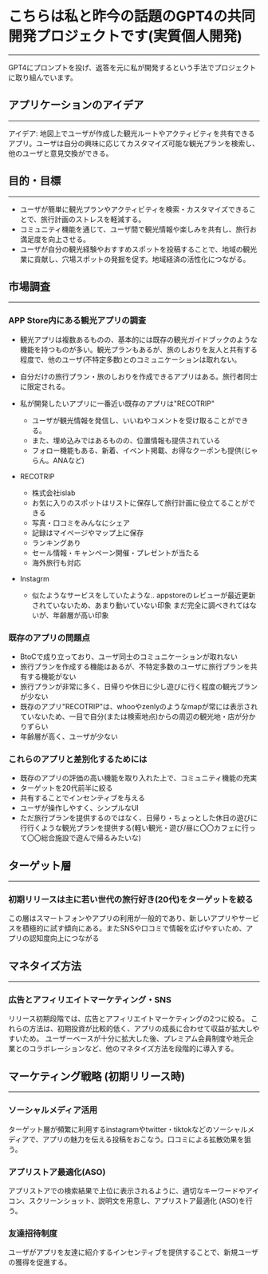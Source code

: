 # こちらは私と昨今の話題のGPT4の共同開発プロジェクトです(実質個人開発)

---
GPT4にプロンプトを投げ、返答を元に私が開発するという手法でプロジェクトに取り組んでいます。

## アプリケーションのアイデア

---
アイデア: 地図上でユーザが作成した観光ルートやアクティビティを共有できるアプリ。ユーザは自分の興味に応じてカスタマイズ可能な観光プランを検索し、他のユーザと意見交換ができる。

## 目的・目標

---

+ ユーザが簡単に観光プランやアクティビティを検索・カスタマイズできることで、旅行計画のストレスを軽減する。
+ コミュニティ機能を通じて、ユーザ間で観光情報や楽しみを共有し、旅行お満足度を向上させる。
+ ユーザが自分の観光経験やおすすめスポットを投稿することで、地域の観光業に貢献し、穴場スポットの発掘を促す。地域経済の活性化につながる。

## 市場調査

---

### APP Store内にある観光アプリの調査

+ 観光アプリは複数あるものの、基本的には既存の観光ガイドブックのような機能を持つものが多い。観光プランもあるが、旅のしおりを友人と共有する程度で、他のユーザ(不特定多数)とのコミュニケーションは取れない。
+ 自分だけの旅行プラン・旅のしおりを作成できるアプリはある。旅行者同士に限定される。
+ 私が開発したいアプリに一番近い既存のアプリは"RECOTRIP"
  + ユーザが観光情報を発信し、いいねやコメントを受け取ることができる。
  + また、埋め込みではあるものの、位置情報も提供されている
  + フォロー機能もある、新着、イベント掲載、お得なクーポンも提供(じゃらん。ANAなど)

+ RECOTRIP
  + 株式会社islab
  + お気に入りのスポットはリストに保存して旅行計画に役立てることができる
  + 写真・口コミをみんなにシェア
  + 記録はマイページやマップ上に保存
  + ランキングあり
  + セール情報・キャンペーン開催・プレゼントが当たる
  + 海外旅行も対応

+ Instagrm
  + 似たようなサービスをしていたような‥ 
appstoreのレビューが最近更新されていないため、あまり動いていない印象
まだ完全に調べきれてはないが、年齢層が高い印象

### 既存のアプリの問題点

+ BtoCで成り立っており、ユーザ同士のコミュニケーションが取れない
+ 旅行プランを作成する機能はあるが、不特定多数のユーザに旅行プランを共有する機能がない
+ 旅行プランが非常に多く、日帰りや休日に少し遊びに行く程度の観光プランが少ない
+ 既存のアプリ"RECOTRIP"は、whooやzenlyのようなmapが常には表示されていないため、一目で自分(または検索地点)からの周辺の観光地・店が分かりずらい
+ 年齢層が高く、ユーザが少ない

### これらのアプリと差別化するためには

+ 既存のアプリの評価の高い機能を取り入れた上で、コミュニティ機能の充実
+ ターゲットを20代前半に絞る
+ 共有することでインセンティブを与える
+ ユーザが操作しやすく、シンプルなUI
+ ただ旅行プランを提供するのではなく、日帰り・ちょっとした休日の遊びに行行くような観光プランを提供する(軽い観光・遊び/昼に〇〇カフェに行って〇〇総合施設で遊んで帰るみたいな)

## ターゲット層

---

### 初期リリースは主に若い世代の旅行好き(20代)をターゲットを絞る

この層はスマートフォンやアプリの利用が一般的であり、新しいアプリやサービスを積極的に試す傾向にある。またSNSや口コミで情報を広げやすいため、アプリの認知度向上につながる

## マネタイズ方法

---

### 広告とアフィリエイトマーケティング・SNS

リリース初期段階では、広告とアフィリエイトマーケティングの2つに絞る。
これらの方法は、初期投資が比較的低く、アプリの成長に合わせて収益が拡大しやすいため。
ユーザーベースが十分に拡大した後、プレミアム会員制度や地元企業とのコラボレーションなど、他のマネタイズ方法を段階的に導入する。

## マーケティング戦略 (初期リリース時)

---

### ソーシャルメディア活用

ターゲット層が頻繁に利用するinstagramやtwitter・tiktokなどのソーシャルメディアで、アプリの魅力を伝える投稿をおこなう。口コミによる拡散効果を狙う。

### アプリストア最適化(ASO)

アプリストアでの検索結果で上位に表示されるように、適切なキーワードやアイコン、スクリーンショット、説明文を用意し、アプリストア最適化 (ASO)を行う。

### 友達招待制度

ユーザがアプリを友達に紹介するインセンティブを提供することで、新規ユーザの獲得を促進する。

